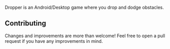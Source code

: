 Dropper is an Android/Desktop game where you drop and dodge obstacles.

## Contributing

Changes and improvements are more than welcome! Feel free to open a pull request if you have any improvements in mind.
